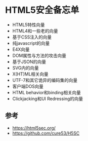 # HTML5安全备忘单


- HTML5特性向量
- HTML4和一些老的向量
- 基于CSS注入的向量
- 纯javascript的向量
- E4X向量
- DOM属性与方法的攻击向量
- 基于JSON的向量
- SVG内的向量
- X(HT)ML相关向量
- UTF-7和其它诡异的编码集的向量
- 客户端DOS向量
- HTML behavior和binding相关向量
- Clickjacking和UI Redressing的向量


## 参考
- https://html5sec.org/
- https://github.com/cure53/H5SC
